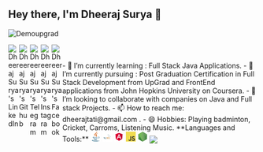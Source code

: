 ## Hey there, I'm Dheeraj Surya 👋
<p align="left"> <img src="https://komarev.com/ghpvc/?username=Demoupgrad&label=Views&color=blue&style=plastic" alt="Demoupgrad" /> </p>
<a href="https://www.linkedin.com/in/dheerajsuryathati/">
  <img align="left" alt="Dheeraj Surya's LinkedIn" width="22px" src="https://cdn.jsdelivr.net/npm/simple-icons@v3/icons/linkedin.svg" />
</a>
<a href="https://github.com/DheerajSurya">
  <img align="left" alt="Dheeraj Surya's Github" width="22px" src="https://cdn.jsdelivr.net/npm/simple-icons@v3/icons/github.svg" />
</a>
<a href="+91-9505440518">
  <img align="left" alt="Dheeraj Surya's Telegram" width="22px" src="https://cdn.jsdelivr.net/npm/simple-icons@v3/icons/telegram.svg" />
</a>
<a href="https://www.instagram.com/__.s.u.r.y.a.___/">
  <img align="left" alt="Dheeraj Surya's Instagram" width="22px" src="https://cdn.jsdelivr.net/npm/simple-icons@v3/icons/instagram.svg" />
</a>
<a href="https://www.facebook.com/dheeraj.surya.7/">
  <img align="left" alt="Dheeraj Surya's Facebook" width="22px" src="https://cdn.jsdelivr.net/npm/simple-icons@v3/icons/facebook.svg" />
</a>
<br/>
<br/>
- 🔭 I’m currently learning : Full Stack Java Applications.
- 🌱 I’m currently pursuing : Post Graduation Certification in Full Stack Development from UpGrad and FrontEnd applications from John Hopkins University on Coursera.
- 👯 I’m looking to collaborate with companies on Java and Full stack Projects.
- 📫 How to reach me: dheerajtati@gmail.com . 
- 😄 Hobbies: Playing badminton, Cricket, Carroms, Listening Music.
**Languages and Tools:**  
<code><img height="20" src="https://raw.githubusercontent.com/github/explore/80688e429a7d4ef2fca1e82350fe8e3517d3494d/topics/java/java.png"></code>
<code><img height="20" src="https://raw.githubusercontent.com/github/explore/80688e429a7d4ef2fca1e82350fe8e3517d3494d/topics/mysql/mysql.png"></code>
<code><img height="20" src="https://raw.githubusercontent.com/github/explore/80688e429a7d4ef2fca1e82350fe8e3517d3494d/topics/angular/angular.png"></code>
<code><img height="20" src="https://raw.githubusercontent.com/github/explore/80688e429a7d4ef2fca1e82350fe8e3517d3494d/topics/javascript/javascript.png"></code>
<code><img height="20" src="https://raw.githubusercontent.com/github/explore/80688e429a7d4ef2fca1e82350fe8e3517d3494d/topics/nodejs/nodejs.png"></code> 
<a href="https://github.com/DheerajSurya">
  <img align="center" src="https://github-readme-stats.vercel.app/api?username=DheerajSurya&&show_icons=true&title_color=ffffff&icon_color=bb2acf&text_color=daf7dc&bg_color=151515" />
</a>


<div align="center">
</div>
